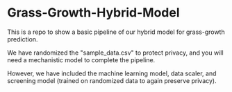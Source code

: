 # Grass-Growth-Hybrid-Model

This is a repo to show a basic pipeline of our hybrid model for grass-growth prediction.

We have randomized the "sample_data.csv" to protect privacy, and you will need a mechanistic model to complete the pipeline.

However, we have included the machine learning model, data scaler, and screening model (trained on randomized data to again preserve privacy).
